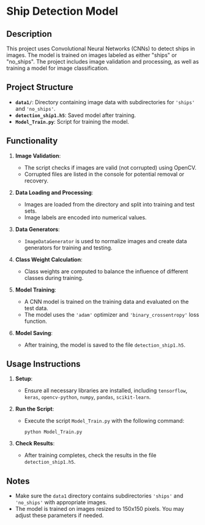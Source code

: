 # Ship Detection Model

## Description

This project uses Convolutional Neural Networks (CNNs) to detect ships in images. The model is trained on images labeled as either "ships" or "no_ships". The project includes image validation and processing, as well as training a model for image classification.

## Project Structure

- **`data1/`**: Directory containing image data with subdirectories for `'ships'` and `'no_ships'`.
- **`detection_ship1.h5`**: Saved model after training.
- **`Model_Train.py`**: Script for training the model.

## Functionality

1. **Image Validation**:
   - The script checks if images are valid (not corrupted) using OpenCV.
   - Corrupted files are listed in the console for potential removal or recovery.

2. **Data Loading and Processing**:
   - Images are loaded from the directory and split into training and test sets.
   - Image labels are encoded into numerical values.

3. **Data Generators**:
   - `ImageDataGenerator` is used to normalize images and create data generators for training and testing.

4. **Class Weight Calculation**:
   - Class weights are computed to balance the influence of different classes during training.

5. **Model Training**:
   - A CNN model is trained on the training data and evaluated on the test data.
   - The model uses the `'adam'` optimizer and `'binary_crossentropy'` loss function.

6. **Model Saving**:
   - After training, the model is saved to the file `detection_ship1.h5`.

## Usage Instructions

1. **Setup**:
   - Ensure all necessary libraries are installed, including `tensorflow`, `keras`, `opencv-python`, `numpy`, `pandas`, `scikit-learn`.

2. **Run the Script**:
   - Execute the script `Model_Train.py` with the following command:
     ```
     python Model_Train.py
     ```

3. **Check Results**:
   - After training completes, check the results in the file `detection_ship1.h5`.

## Notes

- Make sure the `data1` directory contains subdirectories `'ships'` and `'no_ships'` with appropriate images.
- The model is trained on images resized to 150x150 pixels. You may adjust these parameters if needed.
